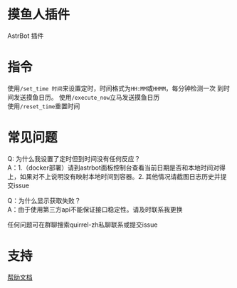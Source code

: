 # 摸鱼人插件
AstrBot 插件

# 指令
使用`/set_time 时间`来设置定时，时间格式为`HH:MM`或`HHMM`，每分钟检测一次 到时间发送摸鱼日历。 
使用`/execute_now`立马发送摸鱼日历  
使用`/reset_time`重置时间  

# 常见问题
Q: 为什么我设置了定时但到时间没有任何反应？  
A：1.（docker部署）请到astrbot面板控制台查看当前日期是否和本地时间对得上，如果对不上说明没有映射本地时间到容器。2. 其他情况请截图日志历史并提交issue  

Q：为什么显示获取失败？  
A：由于使用第三方api不能保证接口稳定性。请及时联系我更换  

任何问题可在群聊搜索quirrel-zh私聊联系或提交issue

# 支持

[帮助文档](https://astrbot.soulter.top/center/docs/%E5%BC%80%E5%8F%91/%E6%8F%92%E4%BB%B6%E5%BC%80%E5%8F%91/
)
